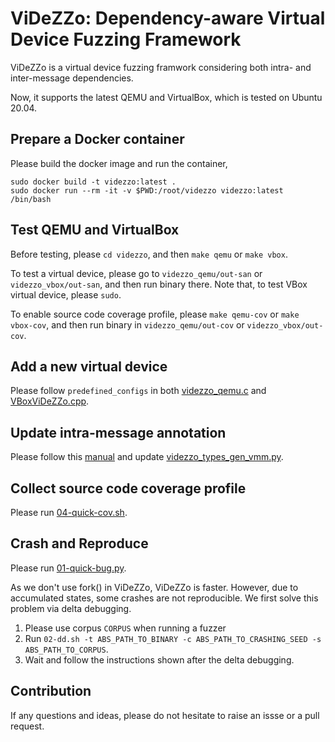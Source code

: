 # ViDeZZo: Dependency-aware Virtual Device Fuzzing Framework

ViDeZZo is a virtual device fuzzing framwork considering both intra- and
inter-message dependencies. 

Now, it supports the latest QEMU and VirtualBox, which is tested on Ubuntu
20.04.

## Prepare a Docker container

Please build the docker image and run the container,

```
sudo docker build -t videzzo:latest .
sudo docker run --rm -it -v $PWD:/root/videzzo videzzo:latest /bin/bash
```

## Test QEMU and VirtualBox

Before testing, please `cd videzzo`, and then `make qemu` or `make vbox`.

To test a virtual device, please go to `videzzo_qemu/out-san` or
`videzzo_vbox/out-san`, and then run binary there. Note that, to test VBox
virtual device, please `sudo`.

To enable source code coverage profile, please `make qemu-cov` or `make
vbox-cov`, and then run binary in `videzzo_qemu/out-cov` or
`videzzo_vbox/out-cov`.

## Add a new virtual device

Please follow `predefined_configs` in both
[videzzo_qemu.c](./videzzo_qemu/videzzo_qemu.c) and
[VBoxViDeZZo.cpp](./videzzo_vbox/VBoxViDeZZo.cpp).

## Update intra-message annotation

Please follow this [manual](./docs/IntraMessageDependenciesManuals.md) and
update [videzzo_types_gen_vmm.py](./videzzo_types_gen_vmm.py).

## Collect source code coverage profile

Please run [04-quick-cov.sh](./04-quick-cov.sh).

## Crash and Reproduce

Please run [01-quick-bug.py](./01-quick-bug.py).

As we don't use fork() in ViDeZZo, ViDeZZo is faster. However, due to
accumulated states, some crashes are not reproducible. We first solve this
problem via delta debugging.

1. Please use corpus `CORPUS` when running a fuzzer
2. Run `02-dd.sh -t ABS_PATH_TO_BINARY -c ABS_PATH_TO_CRASHING_SEED -s
   ABS_PATH_TO_CORPUS`.
3. Wait and follow the instructions shown after the delta debugging.

## Contribution

If any questions and ideas, please do not hesitate to raise an issse or a pull
request.
